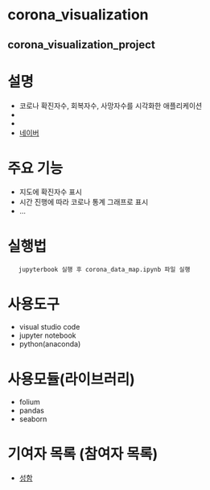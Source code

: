 # corona_visualization

## corona_visualization_project

# 설명
- 코로나 확진자수, 회복자수, 사망자수를 시각화한 애플리케이션
- 
- 
- [네이버](https://www.naver.com)


# 주요 기능
- 지도에 확진자수 표시
- 시간 진행에 따라 코로나 통계 그래프로 표시
- ...

# 실행법

```
   jupyterbook 실행 후 corona_data_map.ipynb 파일 실행 
```

# 사용도구 
- visual studio code
- jupyter notebook
- python(anaconda)

# 사용모듈(라이브러리)
- folium
- pandas
- seaborn


# 기여자 목록 (참여자 목록)

- [성함](gitrepository.link)

